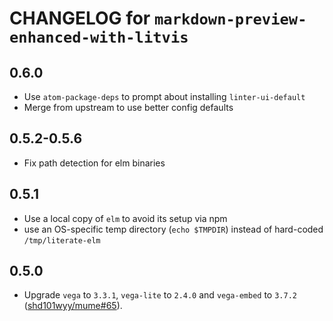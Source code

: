 # CHANGELOG for `markdown-preview-enhanced-with-litvis`

## 0.6.0

*   Use `atom-package-deps` to prompt about installing `linter-ui-default`
*   Merge from upstream to use better config defaults

## 0.5.2-0.5.6

*   Fix path detection for elm binaries

## 0.5.1

*   Use a local copy of `elm` to avoid its setup via npm
*   use an OS-specific temp directory (`echo $TMPDIR`) instead of hard-coded `/tmp/literate-elm`

## 0.5.0

*   Upgrade `vega` to `3.3.1`, `vega-lite` to `2.4.0` and `vega-embed` to `3.7.2` ([shd101wyy/mume#65](https://github.com/shd101wyy/mume/pull/65)).
